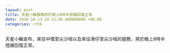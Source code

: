 ```yaml
---
layout: post
title: 天星小輪服務將於晚上8時半陸續回復正常
date: 2020-10-13 19:23:50.000000000 +08:00
categories: rthk
---
```


天星小輪宣布，來往中環至尖沙咀以及來往灣仔至尖沙咀的服務，將於晚上8時半陸續回復正常。
